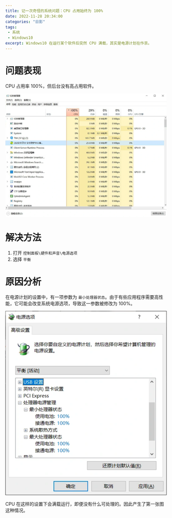 ```yaml
---
title: 记一次奇怪的系统问题：CPU 占用始终为 100%
date: 2022-11-28 20:34:00
categories: "日影"
tags:
 - 系统
 - Windows10
excerpt: Windows10 在运行某个软件后突然 CPU 满载，其实是电源计划在作祟。
---
```

# 问题表现
CPU 占用率 100%，但后台没有高占用软件。

![](../potato-resources/blog_pic/22112801/1.webp)

# 解决方法
1. 打开 `控制面板\硬件和声音\电源选项`
2. 选择 `平衡`

# 原因分析
在电源计划的设置中，有一项参数为 `最小处理器状态`。由于有些应用程序需要高性能，它可能会改变系统电源选项，导致这一参数被修改为 100%。

![](../potato-resources/blog_pic/22112801/2.webp)

CPU 在这样的设置下会满载运行，即便没有什么可处理的。因此产生了第一张图这种情况。

